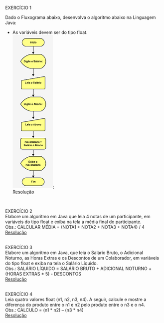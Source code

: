 EXERCÍCIO 1  <br />

Dado o Fluxograma abaixo, desenvolva o algoritmo abaixo na Linguagem Java:  <br />
* As variáveis devem ser do tipo float. <br />
<img src="https://github.com/GabrielaStano/modulo-8/blob/main/ex1.png" alt="Fluxograma">; <br />
[Resolução](https://github.com/GabrielaStano/modulo-8/blob/main/Exercicio1.java)  <br />
 <br />

EXERCÍCIO 2  <br />
Elabore um algoritmo em Java que leia 4 notas de um participante, em variáveis do tipo float e exiba na tela a média final do participante. <br />
Obs.: CALCULAR MÉDIA = (NOTA1 + NOTA2 + NOTA3 + NOTA4) / 4 <br />
[Resolução](https://github.com/GabrielaStano/modulo-8/blob/main/Exercicio2.java) <br />
 <br />

EXERCÍCIO 3 <br />
Elabore um algoritmo em Java, que leia o Salário Bruto, o Adicional Noturno, as Horas Extras e os Descontos de um Colaborador, em variáveis do tipo float e exiba na tela o Salário Líquido. <br />
Obs.: SALÁRIO LÍQUIDO = SALÁRIO BRUTO + ADICIONAL NOTURNO + (HORAS EXTRAS * 5) - DESCONTOS <br />
[Resolução](https://github.com/GabrielaStano/modulo-8/blob/main/Exercicio3.java) <br />
 <br />

EXERCÍCIO 4 <br />
Leia quatro valores float (n1, n2, n3, n4). A seguir, calcule e mostre a diferença do produto entre o n1 e n2 pelo produto entre o n3 e o n4. <br />
Obs.:  CALCULO = (n1 * n2) – (n3 * n4) <br />
[Resolução](https://github.com/GabrielaStano/modulo-8/blob/main/Exercicio4.java) <br />


